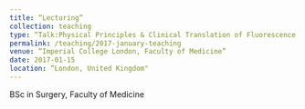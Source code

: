 ```yaml
---
title: “Lecturing”
collection: teaching
type: “Talk:Physical Principles & Clinical Translation of Fluorescence Imaging“
permalink: /teaching/2017-january-teaching
venue: “Imperial College London, Faculty of Medicine”
date: 2017-01-15 
location: “London, United Kingdom"
---
```


BSc in Surgery, Faculty of Medicine

